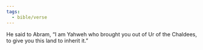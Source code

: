 ```yaml
---
tags:
  - bible/verse
---
```

He said to Abram, “I am Yahweh who brought you out of Ur of the Chaldees, to give you this land to inherit it.”
